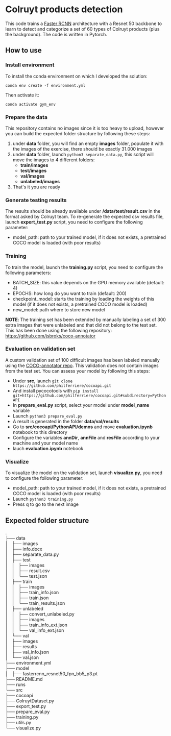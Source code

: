 # Colruyt products detection
This code trains a [Faster RCNN](https://arxiv.org/pdf/1506.01497.pdf) architecture with a Resnet 50 backbone to learn to detect and categorize a set of 60 types of Colruyt products (plus the background). The code is written in Pytorch.

## How to use

### Install environment
To install the conda environment on which I developed the solution:
```
conda env create -f environment.yml
```
Then activate it:
```
conda activate gym_env
```

### Prepare the data
This repository contains no images since it is too heavy to upload, however you can build the expected folder structure by following these steps:
1. under __data__ folder, you will find an empty __images__ folder, populate it with the images of the exercise, there should be exactly 31.000 images
2. under __data__ folder, launch ```python3 separate_data.py```, this script will move the images to 4 different folders:
    * __train/images__
    * __test/images__
    * __val/images__
    * __unlabeled/images__
3. That's it you are ready

### Generate testing results
The results should be already available under __/data/test/result.csv__ in the format asked by Colruyt team.
To re-generate the expected csv results file, launch __export_test.py__ script, you need to configure the following parameter:
* model_path: path to your trained model, if it does not exists, a pretrained COCO model is loaded (with poor results)

### Training
To train the model, launch the __training.py__ script, you need to configure the following parameters:
* BATCH_SIZE: this value depends on the GPU memory available (default: 4)
* EPOCHS: how long do you want to train (default: 200)
* checkpoint_model: starts the training by loading the weights of this model (if it does not exists, a pretrained COCO model is loaded)
* new_model: path where to store new model

__NOTE__:
The training set has been extended by manually labeling a set of 300 extra images that were unlabeled and that did not belong to the test set. This has been done using the following repository:
https://github.com/jsbroks/coco-annotator


### Evaluation on validation set
A custom validation set of 100 difficult images has been labeled manually using the [COCO-annotator repo](https://github.com/jsbroks/coco-annotator). This validation does not contain images from the test set.
You can assess your model by following this steps:
* Under __src__, launch ```git clone https://github.com/philferriere/cocoapi.git```
* And install pycocotools with ```pip install git+https://github.com/philferriere/cocoapi.git#subdirectory=PythonAPI```
* In __prepare_eval.py__ script, select your model under __model_name__ variable
* Launch ```python3 prepare_eval.py```
* A result is generated in the folder __data/val/results__
* Go to __src/cocoapi/PythonAPI/demos__ and move __evaluation.ipynb__ notebook to this directory
* Configure the variables __annDir__, __annFile__ and __resFile__ according to your machine and your model name
* lauch __evaluation.ipynb__ notebook


### Visualize
To visualize the model on the validation set, launch __visualize.py__, you need to configure the following parameter:
* model_path: path to your trained model, if it does not exists, a pretrained COCO model is loaded (with poor results)
* Launch ```python3 training.py```
* Press q to go to the next image 

## Expected folder structure
.  
├── data  
│   ├── images  
│   ├── info.docx  
│   ├── separate_data.py  
│   ├── test  
│   │   ├── images  
│   │   ├── result.csv  
│   │   └── test.json  
│   ├── train  
│   │   ├── images  
│   │   ├── train_info.json  
│   │   ├── train.json  
│   │   └── train_results.json  
│   ├── unlabeled  
│   │   ├── convert_unlabeled.py  
│   │   ├── images  
│   │   ├── train_info_ext.json  
│   │   └── val_info_ext.json  
│   └── val  
│       ├── images  
│       ├── results  
│       ├── val_info.json  
│       └── val.json  
├── environment.yml  
├── model  
│   ├── fasterrcnn_resnet50_fpn_bb5_p3.pt  
├── README.md  
├── runs  
└── src  
    ├── cocoapi  
    ├── ColruytDataset.py  
    ├── export_test.py  
    ├── prepare_eval.py  
    ├── training.py  
    ├── utils.py  
    └── visualize.py  



